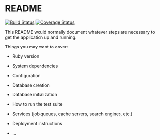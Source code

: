 # README

[![Build Status](https://travis-ci.org/mrteera/rails-bdd-tdd.svg?branch=master)](https://travis-ci.org/mrteera/rails-bdd-tdd)
[![Coverage Status](https://coveralls.io/repos/github/mrteera/rails-bdd-tdd/badge.svg?branch=master)](https://coveralls.io/github/mrteera/rails-bdd-tdd?branch=master)


This README would normally document whatever steps are necessary to get the
application up and running.

Things you may want to cover:

* Ruby version

* System dependencies

* Configuration

* Database creation

* Database initialization

* How to run the test suite

* Services (job queues, cache servers, search engines, etc.)

* Deployment instructions

* ...
